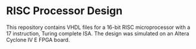 # RISC Processor Design
This repository contains VHDL files for a 16-bit RISC microprocessor with a 17 instruction, Turing complete ISA. The design was simulated on an Altera Cyclone IV E FPGA board.
